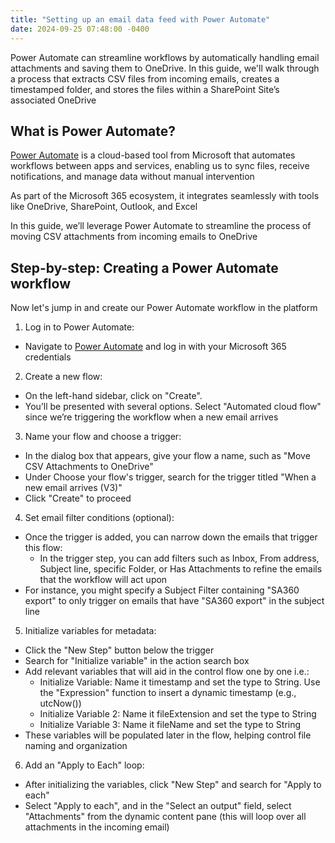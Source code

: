 ```yaml
---
title: "Setting up an email data feed with Power Automate"
date: 2024-09-25 07:48:00 -0400
---
```


Power Automate can streamline workflows by automatically handling email attachments and saving them to OneDrive. In this guide, we'll walk through a process that extracts CSV files from incoming emails, creates a timestamped folder, and stores the files within a SharePoint Site’s associated OneDrive

## What is Power Automate?

[Power Automate](https://www.microsoft.com/en-us/power-platform/products/power-automate) is a cloud-based tool from Microsoft that automates workflows between apps and services, enabling us to sync files, receive notifications, and manage data without manual intervention

As part of the Microsoft 365 ecosystem, it integrates seamlessly with tools like OneDrive, SharePoint, Outlook, and Excel

In this guide, we’ll leverage Power Automate to streamline the process of moving CSV attachments from incoming emails to OneDrive

## Step-by-step: Creating a Power Automate workflow

Now let's jump in and create our Power Automate workflow in the platform

1. Log in to Power Automate:

- Navigate to [Power Automate](https://www.microsoft.com/en-us/power-platform/products/power-automate) and log in with your Microsoft 365 credentials

2. Create a new flow:

- On the left-hand sidebar, click on "Create".
- You’ll be presented with several options. Select "Automated cloud flow" since we’re triggering the workflow when a new email arrives

3. Name your flow and choose a trigger:

- In the dialog box that appears, give your flow a name, such as "Move CSV Attachments to OneDrive"
- Under Choose your flow's trigger, search for the trigger titled "When a new email arrives (V3)"
- Click "Create" to proceed

4. Set email filter conditions (optional):

- Once the trigger is added, you can narrow down the emails that trigger this flow:
  - In the trigger step, you can add filters such as Inbox, From address, Subject line, specific Folder, or Has Attachments to refine the emails that the workflow will act upon
- For instance, you might specify a Subject Filter containing "SA360 export" to only trigger on emails that have "SA360 export" in the subject line

5. Initialize variables for metadata:

- Click the "New Step" button below the trigger
- Search for "Initialize variable" in the action search box
- Add relevant variables that will aid in the control flow one by one i.e.:
  - Initialize Variable: Name it timestamp and set the type to String. Use the "Expression" function to insert a dynamic timestamp (e.g., utcNow())
  - Initialize Variable 2: Name it fileExtension and set the type to String
  - Initialize Variable 3: Name it fileName and set the type to String
- These variables will be populated later in the flow, helping control file naming and organization

6. Add an "Apply to Each" loop:

- After initializing the variables, click "New Step" and search for "Apply to each"
- Select "Apply to each", and in the "Select an output" field, select "Attachments" from the dynamic content pane (this will loop over all attachments in the incoming email)